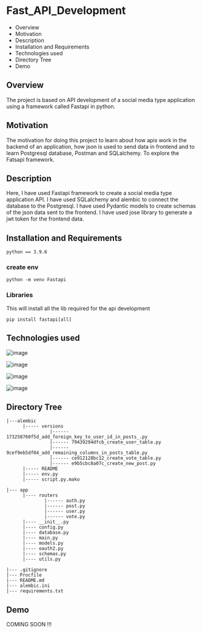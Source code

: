 # Fast_API_Development

- Overview
- Motivation
- Description
- Installation and Requirements
- Technologies used
- Directory Tree
- Demo

## Overview
The project is based on API development of a social media type application using a framework called Fastapi in python.

## Motivation
The motivation for doing this project to learn about how apis work in the backend of an application, how json is used to send data in frontend and to learn Postgresql database, Postman and SQLalchemy.
To explore the Fatsapi framework.

## Description
Here, I have used Fastapi framework to create a social media type application API.
I have used SQLalchemy and alembic to connect the database to the Postgresql.
I have used Pydantic models to create schemas of the json data sent to the frontend.
I have used jose library to generate a jwt token for the frontend data.

## Installation and Requirements

```
python == 3.9.6
```

### create env
```
python -m venv Fastapi
```

### Libraries
This will install all the lib required for the api development
```
pip install fastapi[all]
```

## Technologies used
![image](https://user-images.githubusercontent.com/76507095/146717612-7746a2e6-fb38-4b28-a247-3833f2ee3d04.png)

![image](https://user-images.githubusercontent.com/76507095/146717782-af5949f2-cc9f-45c4-ad2f-6d0eafaae959.png)

![image](https://user-images.githubusercontent.com/76507095/146717727-b9742da3-7380-408d-8f50-e9c2f7c0d5ae.png)

![image](https://user-images.githubusercontent.com/76507095/146717693-b4d0d6c9-e845-4213-9330-ee091251803b.png)


## Directory Tree

```
|---alembic
      |----- versions
                |------ 173258760f5d_add_foreign_key_to_user_id_in_posts_.py
                |------ 79439294dfcb_create_user_table.py
                |------ 9cef9eb5df04_add_remaining_columns_in_posts_table.py
                |------ ce912128bc12_create_vote_table.py
                |------ e9b5cbc8a07c_create_new_post.py
      |----- README
      |----- env.py
      |----- script.py.mako

|--- app
      |---- routers
              |------ auth.py
              |------ post.py
              |------ user.py
              |------ vote.py
      |---- __init__.py
      |---- config.py
      |---- database.py
      |---- main.py
      |---- models.py
      |---- oauth2.py
      |---- schemas.py
      |---- utils.py

|--- .gitignore
|--- Procfile
|--- README.md
|--- alembic.ini
|--- requirements.txt
```

## Demo

COMING SOON !!!

